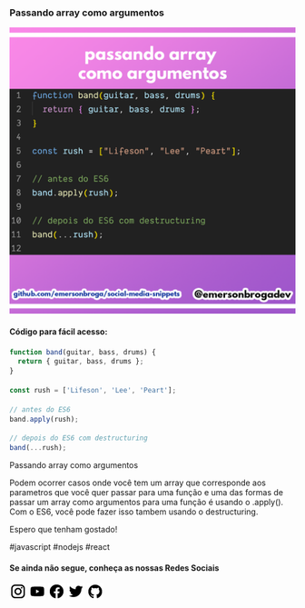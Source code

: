 ### Passando array como argumentos

![Passando array como argumentos](https://github.com/emersonbroga/social-media-snippets/blob/master/content/2020-02-11/1080x1080-array-as-function-arguments.png)

#### Código para fácil acesso:

```js
function band(guitar, bass, drums) {
  return { guitar, bass, drums };
}

const rush = ['Lifeson', 'Lee', 'Peart'];

// antes do ES6
band.apply(rush);

// depois do ES6 com destructuring
band(...rush);
```

Passando array como argumentos

Podem ocorrer casos onde você tem um array que corresponde aos parametros que você quer passar para uma função e uma das formas de passar um array como argumentos para uma função é usando o .apply(). Com o ES6,
você pode fazer isso tambem usando o destructuring.

Espero que tenham gostado!

\#javascript \#nodejs \#react

#### Se ainda não segue, conheça as nossas Redes Sociais

[![instagram.com/emersonbrogadev](https://github.com/emersonbroga/social-media-snippets/blob/master/static/instagram.png?raw=true)](https://emersonbroga.com/instagram)
[![youtube.com/c/emersonbrogadev](https://github.com/emersonbroga/social-media-snippets/blob/master/static/youtube.png?raw=true)](https://emersonbroga.com/youtube)
[![facebook.com/emersonbrogadev](https://github.com/emersonbroga/social-media-snippets/blob/master/static/facebook.png?raw=true)](https://emersonbroga.com/facebook)
[![twitter.com/emersonbrogadev](https://github.com/emersonbroga/social-media-snippets/blob/master/static/twitter.png?raw=true)](https://emersonbroga.com/twitter)
[![github.com/emersonbroga](https://github.com/emersonbroga/social-media-snippets/blob/master/static/github.png?raw=true)](https://emersonbroga.com/github)
